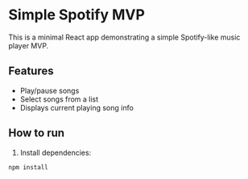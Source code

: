 # Simple Spotify MVP

This is a minimal React app demonstrating a simple Spotify-like music player MVP.

## Features

- Play/pause songs
- Select songs from a list
- Displays current playing song info

## How to run

1. Install dependencies:

```bash
npm install
